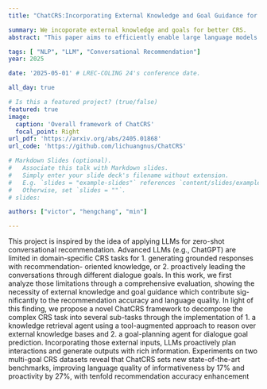 ```yaml
---
title: "ChatCRS:Incorporating External Knowledge and Goal Guidance for LLM-based Conversational Recommender Systems"

summary: We incoporate external knowledge and goals for better CRS. 
abstract: "This paper aims to efficiently enable large language models (LLMs) to use external knowledge and goal guidance in conversa- tional recommender system (CRS) tasks. Advanced LLMs (e.g., ChatGPT) are limited in domain-specific CRS tasks for 1) generating grounded responses with recommendation- oriented knowledge, or 2) proactively leading the conversations through different dialogue goals. In this work, we first analyze those limitations through a comprehensive evaluation, showing the necessity of external knowledge and goal guidance which contribute sig- nificantly to the recommendation accuracy and language quality. In light of this finding, we propose a novel ChatCRS framework to decompose the complex CRS task into several sub-tasks through the implementation of 1) a knowledge retrieval agent using a tool-augmented approach to reason over external knowledge bases and 2) a goal-planning agent for dialogue goal prediction. Incorporating those external inputs, LLMs proactively plan interactions and generate outputs with rich information. Experiments on two multi-goal CRS datasets reveal that ChatCRS sets new state-of-the-art benchmarks, improving language quality of informativeness by 17% and proactivity by 27%, with tenfold recommendation accuracy enhancement"

tags: [ "NLP", "LLM", "Conversational Recommendation"]
year: 2025

date: '2025-05-01' # LREC-COLING 24's conference date. 

all_day: true

# Is this a featured project? (true/false)
featured: true
image:
  caption: 'Overall framework of ChatCRS'
  focal_point: Right
url_pdf: 'https://arxiv.org/abs/2405.01868'
url_code: 'https://github.com/lichuangnus/ChatCRS'

# Markdown Slides (optional).
#   Associate this talk with Markdown slides.
#   Simply enter your slide deck's filename without extension.
#   E.g. `slides = "example-slides"` references `content/slides/example-slides.md`.
#   Otherwise, set `slides = ""`.
# slides:

authors: ["victor", "hengchang", "min"]

---
```

This project is inspired by the idea of applying LLMs for zero-shot conversational recommendation. Advanced LLMs (e.g., ChatGPT) are limited in domain-specific CRS tasks for 1. generating grounded responses with recommendation- oriented knowledge, or 2. proactively leading the conversations through different dialogue goals. In this work, we first analyze those limitations through a comprehensive evaluation, showing the necessity of external knowledge and goal guidance which contribute sig- nificantly to the recommendation accuracy and language quality. In light of this finding, we propose a novel ChatCRS framework to decompose the complex CRS task into several sub-tasks through the implementation of 1. a knowledge retrieval agent using a tool-augmented approach to reason over external knowledge bases and 2. a goal-planning agent for dialogue goal prediction. Incorporating those external inputs, LLMs proactively plan interactions and generate outputs with rich information. Experiments on two multi-goal CRS datasets reveal that ChatCRS sets new state-of-the-art benchmarks, improving language quality of informativeness by 17% and proactivity by 27%, with tenfold recommendation accuracy enhancement

